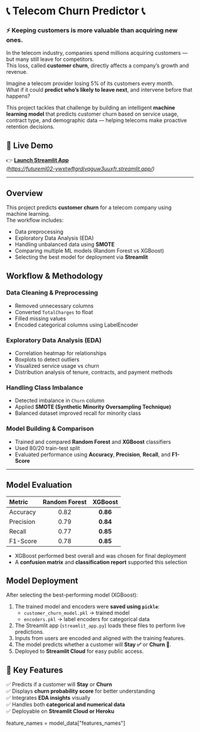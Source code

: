 # 📞 Telecom Churn Predictor  📞 
### ⚡ **Keeping customers is more valuable than acquiring new ones.**

In the telecom industry, companies spend millions acquiring customers — but many still leave for competitors.  
This loss, called **customer churn**, directly affects a company’s growth and revenue.

Imagine a telecom provider losing 5% of its customers every month.  
What if it could **predict who’s likely to leave next**, and intervene before that happens?

This project tackles that challenge by building an intelligent **machine learning model** that predicts customer churn based on service usage, contract type, and demographic data — helping telecoms make proactive retention decisions.

## 🎯 **Live Demo**
👉 [**Launch Streamlit App**](#)  
*(https://futureml02-ywxtwftgrdivqguw3uuxfr.streamlit.app/)*  

---
##  **Overview**
This project predicts **customer churn** for a telecom company using machine learning.  
The workflow includes:
- Data preprocessing  
- Exploratory Data Analysis (EDA)  
- Handling unbalanced data using **SMOTE**  
- Comparing multiple ML models (Random Forest vs XGBoost)  
- Selecting the best model for deployment via **Streamlit**

##  **Workflow & Methodology**

###  Data Cleaning & Preprocessing
- Removed unnecessary columns  
- Converted `TotalCharges` to float  
- Filled missing values  
- Encoded categorical columns using LabelEncoder  

###  Exploratory Data Analysis (EDA)
- Correlation heatmap for relationships  
- Boxplots to detect outliers  
- Visualized service usage vs churn  
- Distribution analysis of tenure, contracts, and payment methods  

###  Handling Class Imbalance
- Detected imbalance in `Churn` column  
- Applied **SMOTE (Synthetic Minority Oversampling Technique)**  
- Balanced dataset improved recall for minority class  

###  Model Building & Comparison
- Trained and compared **Random Forest** and **XGBoost** classifiers  
- Used 80/20 train-test split  
- Evaluated performance using **Accuracy**, **Precision**, **Recall**, and **F1-Score**

---

##  **Model Evaluation**

| Metric | Random Forest | XGBoost |
|:--------|:--------------:|:-------:|
| Accuracy | 0.82 | **0.86** |
| Precision | 0.79 | **0.84** |
| Recall | 0.77 | **0.85** |
| F1-Score | 0.78 | **0.85** |

- XGBoost performed best overall and was chosen for final deployment  
- A **confusion matrix** and **classification report** supported this selection  

##  **Model Deployment**

After selecting the best-performing model (XGBoost):  
1. The trained model and encoders were **saved using `pickle`**:  
   - `customer_churn_model.pkl` → trained model  
   - `encoders.pkl` → label encoders for categorical data  
2. The Streamlit app (`streamlit_app.py`) loads these files to perform live predictions.  
3. Inputs from users are encoded and aligned with the training features.  
4. The model predicts whether a customer will **Stay ✅** or **Churn 🚨**.  
5. Deployed to **Streamlit Cloud** for easy public access.

  
## 🌟 **Key Features**
✅ Predicts if a customer will **Stay** or **Churn**  
✅ Displays **churn probability score** for better understanding  
✅ Integrates **EDA insights** visually  
✅ Handles both **categorical and numerical data**  
✅ Deployable on **Streamlit Cloud or Heroku**

feature_names = model_data["features_names"]

